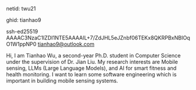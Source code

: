 
netid: twu21

ghid: tianhao9

ssh-ed25519 AAAAC3NzaC1lZDI1NTE5AAAAIL+7/ZdJHL5eJZnbf06TEKx8QKRPBxNBIOqO1W1ppNP0 tianhao9@outlook.com

Hi, I am Tianhao Wu, a second-year Ph.D. student in Computer Science under the supervision of Dr. Jian Liu. My research interests are Mobile sensing, LLMs (Large Language Models), and AI for smart fitness and health monitoring. 
I want to learn some software engineering which is important in building mobile sensing systems.
